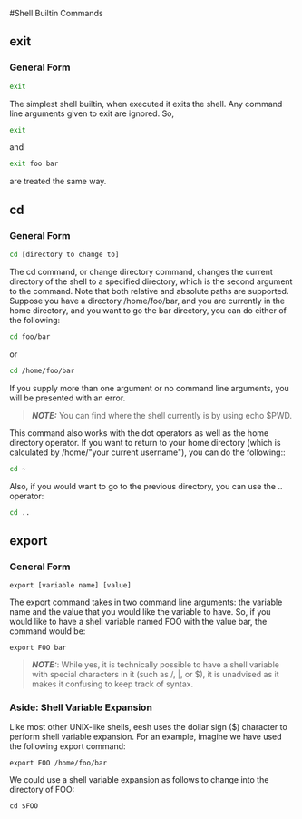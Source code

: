 #Shell Builtin Commands

## exit

### General Form

```bash
exit
```

The simplest shell builtin, when executed it exits the shell. Any command line
arguments given to exit are ignored. So,

```bash
exit
```

and

```bash
exit foo bar
```

are treated the same way.

## cd

### General Form

```bash
cd [directory to change to]
```

The cd command, or change directory command, changes the current directory of
the shell to a specified directory, which is the second argument to the command.
Note that both relative and absolute paths are supported. Suppose you have a
directory /home/foo/bar, and you are currently in the home directory, and you
want to go the bar directory, you can do either of the following:

```bash
cd foo/bar
```

or

```bash
cd /home/foo/bar
```

If you supply more than one argument or no command line arguments, you will be
presented with an error.
> **_NOTE:_**  You can find where the shell currently is by using echo $PWD.

This command also works with the dot operators as well as the home directory
operator. If you want to return to your home directory (which is calculated by
/home/"your current username"), you can do the following::

```bash
cd ~
```

Also, if you would want to go to the previous directory, you can use the .. 
operator:

```bash
cd ..
```

## export

### General Form

```eesh
export [variable name] [value]
```

The export command takes in two command line arguments: the variable name and
the value that you would like the variable to have. So, if you would like to
have a shell variable named FOO with the value bar, the command would be:

```eesh
export FOO bar
```

> **_NOTE:_**: While yes, it is technically possible to have a shell variable
> with special characters in it (such as /, |, or $), it is unadvised as it
> makes it confusing to keep track of syntax.

### Aside: Shell Variable Expansion

Like most other UNIX-like shells, eesh uses the dollar sign ($) character to
perform shell variable expansion. For an example, imagine we have used the
following export command:

```eesh
export FOO /home/foo/bar
```

We could use a shell variable expansion as follows to change into the directory
of FOO:

```eesh
cd $FOO
```
